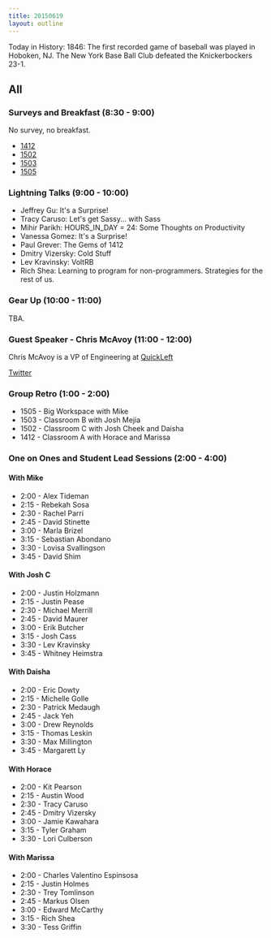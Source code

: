 ```yaml
---
title: 20150619
layout: outline
---
```


Today in History: 1846: The first recorded game of baseball was played in Hoboken, NJ. 
The New York Base Ball Club defeated the Knickerbockers 23-1.
 
## All

### Surveys and Breakfast (8:30 - 9:00)

No survey, no breakfast.

* [1412](https://docs.google.com/a/casimircreative.com/forms/d/1YZCwbHn5D5HWSCxRhBZg9RmH8TtszB8c67P8jmDB05E/viewform)
* [1502](https://docs.google.com/a/casimircreative.com/forms/d/1PcHozsIIf843mdTpOWTeGPlueVftm-gL25IatZstqJQ/viewform)
* [1503](https://docs.google.com/a/casimircreative.com/forms/d/11Eyb41AD4eZ-bZ0pSH8U6JFu1rjApfan43WUz7ihm_w/viewform)
* [1505](https://docs.google.com/a/casimircreative.com/forms/d/18H7jvC8xR6hoGI0damkIvrx-xwg-UjjJOQyjQDEL4YI/viewform)

### Lightning Talks (9:00 - 10:00)

* Jeffrey Gu: It's a Surprise!
* Tracy Caruso: Let's get Sassy... with Sass
* Mihir Parikh: HOURS_IN_DAY = 24: Some Thoughts on Productivity
* Vanessa Gomez: It's a Surprise!
* Paul Grever: The Gems of 1412
* Dmitry Vizersky: Cold Stuff
* Lev Kravinsky: VoltRB
* Rich Shea: Learning to program for non-programmers. Strategies for the rest of us.

### Gear Up (10:00 - 11:00)

TBA.

### Guest Speaker - Chris McAvoy (11:00 - 12:00)

Chris McAvoy is a VP of Engineering at [QuickLeft](http://www.quickleft.com)

[Twitter](https://twitter.com/chmcavoy)

### Group Retro (1:00 - 2:00)

* 1505 - Big Workspace with Mike
* 1503 - Classroom B with Josh Mejia
* 1502 - Classroom C with Josh Cheek and Daisha
* 1412 - Classroom A with Horace and Marissa

### One on Ones and Student Lead Sessions (2:00 - 4:00)

#### With Mike

* 2:00 - Alex Tideman
* 2:15 - Rebekah Sosa
* 2:30 - Rachel Parri
* 2:45 - David Stinette
* 3:00 - Marla Brizel
* 3:15 - Sebastian Abondano
* 3:30 - Lovisa Svallingson
* 3:45 - David Shim

#### With Josh C

* 2:00 - Justin Holzmann
* 2:15 - Justin Pease
* 2:30 - Michael Merrill
* 2:45 - David Maurer
* 3:00 - Erik Butcher
* 3:15 - Josh Cass
* 3:30 - Lev Kravinsky
* 3:45 - Whitney Heimstra

#### With Daisha
* 2:00 - Eric Dowty
* 2:15 - Michelle Golle
* 2:30 - Patrick Medaugh
* 2:45 - Jack Yeh
* 3:00 - Drew Reynolds
* 3:15 - Thomas Leskin
* 3:30 - Max Millington
* 3:45 - Margarett Ly

#### With Horace

* 2:00 - Kit Pearson
* 2:15 - Austin Wood
* 2:30 - Tracy Caruso
* 2:45 - Dmitry Vizersky
* 3:00 - Jamie Kawahara
* 3:15 - Tyler Graham
* 3:30 - Lori Culberson

#### With Marissa

* 2:00 - Charles Valentino Espinsosa
* 2:15 - Justin Holmes
* 2:30 - Trey Tomlinson
* 2:45 - Markus Olsen
* 3:00 - Edward McCarthy
* 3:15 - Rich Shea
* 3:30 - Tess Griffin



